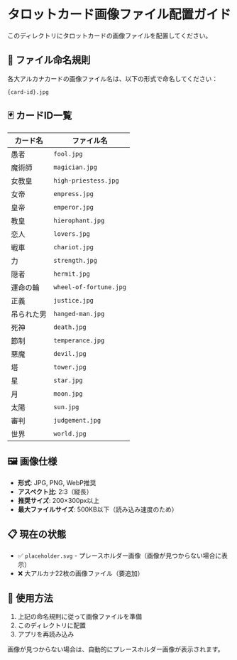# タロットカード画像ファイル配置ガイド

このディレクトリにタロットカードの画像ファイルを配置してください。

## 📁 ファイル命名規則

各大アルカナカードの画像ファイル名は、以下の形式で命名してください：

```
{card-id}.jpg
```

## 🃏 カードID一覧

| カード名 | ファイル名 |
|---------|-----------|
| 愚者 | `fool.jpg` |
| 魔術師 | `magician.jpg` |
| 女教皇 | `high-priestess.jpg` |
| 女帝 | `empress.jpg` |
| 皇帝 | `emperor.jpg` |
| 教皇 | `hierophant.jpg` |
| 恋人 | `lovers.jpg` |
| 戦車 | `chariot.jpg` |
| 力 | `strength.jpg` |
| 隠者 | `hermit.jpg` |
| 運命の輪 | `wheel-of-fortune.jpg` |
| 正義 | `justice.jpg` |
| 吊られた男 | `hanged-man.jpg` |
| 死神 | `death.jpg` |
| 節制 | `temperance.jpg` |
| 悪魔 | `devil.jpg` |
| 塔 | `tower.jpg` |
| 星 | `star.jpg` |
| 月 | `moon.jpg` |
| 太陽 | `sun.jpg` |
| 審判 | `judgement.jpg` |
| 世界 | `world.jpg` |

## 🖼️ 画像仕様

- **形式**: JPG, PNG, WebP推奨
- **アスペクト比**: 2:3（縦長）
- **推奨サイズ**: 200×300px以上
- **最大ファイルサイズ**: 500KB以下（読み込み速度のため）

## 📋 現在の状態

- ✅ `placeholder.svg` - プレースホルダー画像（画像が見つからない場合に表示）
- ❌ 大アルカナ22枚の画像ファイル（要追加）

## 🚀 使用方法

1. 上記の命名規則に従って画像ファイルを準備
2. このディレクトリに配置
3. アプリを再読み込み

画像が見つからない場合は、自動的にプレースホルダー画像が表示されます。 